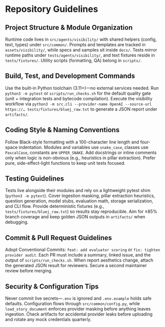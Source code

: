 # Repository Guidelines

## Project Structure & Module Organization
Runtime code lives in `src/agents/visibility/` with shared helpers (config, text, types) under `src/common/`. Prompts and templates are tracked in `assets/visibility/`, while specs and samples sit inside `docs/`. Tests mirror runtime paths under `tests/agents/visibility/`, and text fixtures reside in `tests/fixtures/`. Utility scripts (formatting, QA) belong in `scripts/`.

## Build, Test, and Development Commands
Use the built-in Python toolchain (3.11+)—no external services needed. Run `python3 -m pytest` or `scripts/run_checks.sh` for the default quality gate (unit + integration tests and bytecode compilation). Execute the visibility workflow via `python3 -m src.cli --provider-name OpenAI --source-url https://… tests/fixtures/bluej_raw.txt` to generate a JSON report under `artifacts/`.

## Coding Style & Naming Conventions
Follow Black-style formatting with a 100-character line length and four-space indentation. Modules and variables use `snake_case`, classes use `PascalCase`, constants are `UPPER_SNAKE`. Add docstrings or inline comments only when logic is non-obvious (e.g., heuristics in pillar extraction). Prefer pure, side-effect-light functions to keep unit tests focused.

## Testing Guidelines
Tests live alongside their modules and rely on a lightweight pytest shim (`python3 -m pytest`). Cover ingestion masking, pillar extraction heuristics, question generation, model stubs, evaluation math, storage serialization, and CLI flow. Provide deterministic fixtures (e.g., `tests/fixtures/bluej_raw.txt`) so results stay reproducible. Aim for ≥85% branch coverage and keep golden JSON outputs in `artifacts/` when debugging.

## Commit & Pull Request Guidelines
Adopt Conventional Commits: `feat: add evaluator scoring` or `fix: tighten provider audit`. Each PR must include a summary, linked issue, and the output of `scripts/run_checks.sh`. When report aesthetics change, attach the generated JSON result for reviewers. Secure a second maintainer review before merging.

## Security & Configuration Tips
Never commit live secrets—`.env` is ignored and `.env.example` holds safe defaults. Configuration flows through `src/common/config.py`, while `load_story_document` enforces provider masking before anything leaves ingestion. Check artifacts for accidental provider leaks before uploading and rotate any mock credentials quarterly.
